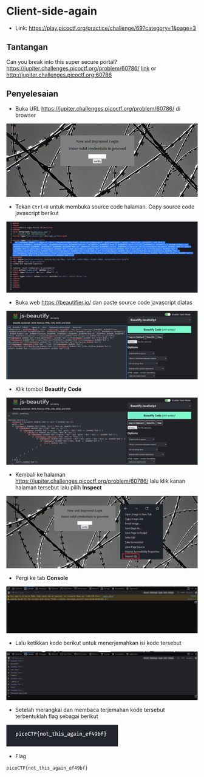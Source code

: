 # Client-side-again
- Link: https://play.picoctf.org/practice/challenge/69?category=1&page=3

## Tantangan
Can you break into this super secure portal? https://jupiter.challenges.picoctf.org/problem/60786/ [link](https://jupiter.challenges.picoctf.org/problem/60786/) or http://jupiter.challenges.picoctf.org:60786

## Penyelesaian
- Buka URL https://jupiter.challenges.picoctf.org/problem/60786/ di browser

![alt text](https://github.com/rahardian-dwi-saputra/picoCTF-writeup/blob/main/Web%20Exploitations/Client-side-again/assets/client%20side%20again%201.JPG)

- Tekan `Ctrl+U` untuk membuka source code halaman. Copy source code javascript berikut

![alt text](https://github.com/rahardian-dwi-saputra/picoCTF-writeup/blob/main/Web%20Exploitations/Client-side-again/assets/client%20side%20again%202.JPG)

- Buka web https://beautifier.io/ dan paste source code javascript diatas

![alt text](https://github.com/rahardian-dwi-saputra/picoCTF-writeup/blob/main/Web%20Exploitations/Client-side-again/assets/client%20side%20again%203.JPG)

- Klik tombol **Beautify Code**

![alt text](https://github.com/rahardian-dwi-saputra/picoCTF-writeup/blob/main/Web%20Exploitations/Client-side-again/assets/client%20side%20again%204.JPG)

- Kembali ke halaman https://jupiter.challenges.picoctf.org/problem/60786/ lalu klik kanan halaman tersebut lalu pilih **Inspect**

![alt text](https://github.com/rahardian-dwi-saputra/picoCTF-writeup/blob/main/Web%20Exploitations/Client-side-again/assets/client%20side%20again%205.JPG)

- Pergi ke tab **Console**

![alt text](https://github.com/rahardian-dwi-saputra/picoCTF-writeup/blob/main/Web%20Exploitations/Client-side-again/assets/client%20side%20again%206.JPG)

- Lalu ketikkan kode berikut untuk menerjemahkan isi kode tersebut

![alt text](https://github.com/rahardian-dwi-saputra/picoCTF-writeup/blob/main/Web%20Exploitations/Client-side-again/assets/client%20side%20again%207.JPG)

- Setelah merangkai dan membaca terjemahan kode tersebut terbentuklah flag sebagai berikut

![alt text](https://github.com/rahardian-dwi-saputra/picoCTF-writeup/blob/main/Web%20Exploitations/Client-side-again/assets/client%20side%20again%208.JPG)

- Flag
```sh
picoCTF{not_this_again_ef49bf}
```